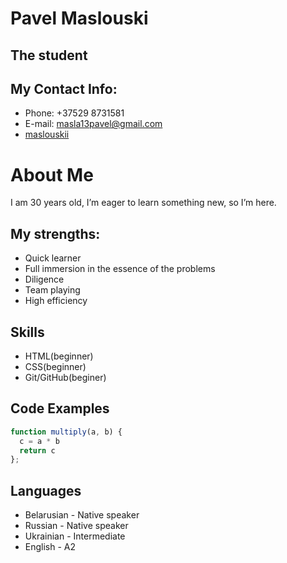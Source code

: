 # Pavel Maslouski

## The student

## My Contact Info:
* Phone: +37529 8731581
* E-mail: masla13pavel@gmail.com
* [maslouskii](https://www.instagram.com/maslouskii/)

# About Me

I am 30 years old, I’m eager to learn something new, so I’m here.

## My strengths:
* Quick learner
* Full immersion in the essence of the problems
* Diligence
* Team playing
* High efficiency

## Skills
* HTML(beginner)
* CSS(beginner)
* Git/GitHub(beginer)

## Code Examples
```javascript
function multiply(a, b) {
  c = a * b
  return c
};
```

## Languages
* Belarusian - Native speaker
* Russian - Native speaker
* Ukrainian - Intermediate
* English - A2